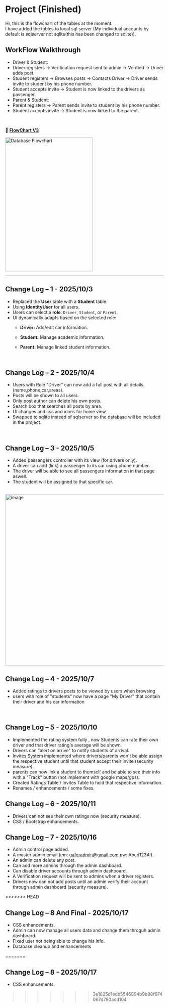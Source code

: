 # Project (Finished)

Hi, this is the flowchart of the tables at the moment. <br> I have added the tables to local sql server (My individual accounts by default is sqlserver not sqlite(this has been changed to sqlite)). <br>


## WorkFlow Walkthrough
- Driver & Student:
- Driver registers -> Verification request sent to admin -> Verified ->  Driver adds post.
- Student registers -> Browses posts -> Contacts Driver -> Driver sends invite to student by his phone number.
- Student accepts invite -> Student is now linked to the drivers as passenger.
- Parent & Student:
- Parent registers -> Parent sends invite to student by his phone number.
- Student accepts invite -> Student is now linked to the parent.


<br>

📄 **[FlowChart V3](https://drive.google.com/file/d/1hsIjJOVzErfqHllzKjKEcuNCurKqNMnz/view?usp=drive_link)**

<img width="278" height="424" alt="Database Flowchart" src="https://github.com/user-attachments/assets/52dee91f-0c99-4263-8b0f-2c0f68162144" />

---


## Change Log – 1 - 2025/10/3

- Replaced the **User** table with a **Student** table.  
- Using **IdentityUser** for all users.  
- Users can select a **role**: `Driver`, `Student`, or `Parent`.  
- UI dynamically adapts based on the selected role:  
  - **Driver:** Add/edit car information.  
  - **Student:** Manage academic information.  
  - **Parent:** Manage linked student information.
 
    <br>
    
## Change Log – 2 - 2025/10/4
- Users with Role "Driver" can now add a full post with all details (name,phone,car,areas).
- Posts will be shown to all users.
- Only post author can delete his own posts.
- Search box that searches all posts by area.
- UI changes and css and icons for home view.
- Swapped to sqlite instead of sqlserver so the database will be included in the project.
<br>

## Change Log – 3 - 2025/10/5
- Added passengers controller with its view (for drivers only).
- A driver can add (link) a passenger to its car using phone number.
- The driver will be able to see all passengers information in that page aswell.
- The student will be assigned to that specific car.

<br>
<img width="574" height="542" alt="image" src="https://github.com/user-attachments/assets/59053608-b8e8-4b93-8bf1-c06e33e03601" />

## Change Log – 4 - 2025/10/7
- Added ratings to drivers posts to be viewed by users when browsing
- users with role of "students" now have a page "My Driver" that contain their driver and his car information
<br>

## Change Log – 5 - 2025/10/10
- Implemented the rating system fully , now Students can rate their own driver and that driver rating's average will be shown.
- Drivers can "alert on arrive" to notify students of arrival.
- Invites System implemented where drivers/parents won't be able assign
the respective student until that student accept their invite (security measure).
- parents can now link a student to themself and be able to see their info with a "Track" button (not implement with google maps/gps).
- Created Ratings Table / Invites Table to hold that respective information.
- Renames / enhancements / some fixes.

## Change Log – 6 - 2025/10/11
- Drivers can not see their own ratings now (security measure).
- CSS / Bootstrap enhancements.


## Change Log – 7 - 2025/10/16
- Admin control page added.
- A master admin email (em: gaferadmin@gmail.com pw: Abcd1234!).
- An admin can delete any post.
- Can add more admins through the admin dashboard.
- Can disable driver accounts through admin dashboard.
- A Verification request will be sent to admins when a driver registers.
- Drivers now can not add posts until an admin verify their account through admin dashboard (security measure).


<<<<<<< HEAD
## Change Log – 8 And Final - 2025/10/17
- CSS enhancements.
- Admin can now manage all users data and change them throguh admin dashboard.
- Fixed user not being able to change his info.
- Database cleanup and enhancements


=======
## Change Log – 8 - 2025/10/17
- CSS enhancements.
>>>>>>> 3e1025d1edb5546894b9b98f674067d790add104
